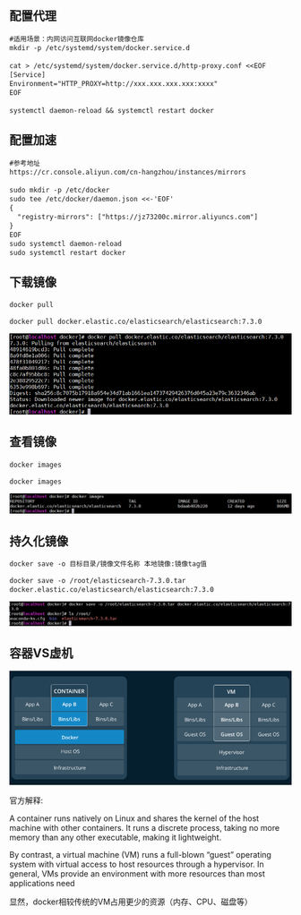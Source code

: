 ## 配置代理 ##

	#适用场景：内网访问互联网docker镜像仓库
	mkdir -p /etc/systemd/system/docker.service.d

	cat > /etc/systemd/system/docker.service.d/http-proxy.conf <<EOF
	[Service]
	Environment="HTTP_PROXY=http://xxx.xxx.xxx.xxx:xxxx"
	EOF

	systemctl daemon-reload && systemctl restart docker

## 配置加速 ##

	#参考地址
	https://cr.console.aliyun.com/cn-hangzhou/instances/mirrors

	sudo mkdir -p /etc/docker
	sudo tee /etc/docker/daemon.json <<-'EOF'
	{
	  "registry-mirrors": ["https://jz73200c.mirror.aliyuncs.com"]
	}
	EOF
	sudo systemctl daemon-reload
	sudo systemctl restart docker   

## 下载镜像 ##

`docker pull`

	docker pull docker.elastic.co/elasticsearch/elasticsearch:7.3.0

![](./images/docker_pull.png)

## 查看镜像 ##
 
`docker images`

	docker images

![](./images/docker_images.png)

## 持久化镜像 ##

`docker save -o 目标目录/镜像文件名称 本地镜像:镜像tag值`

	docker save -o /root/elasticsearch-7.3.0.tar docker.elastic.co/elasticsearch/elasticsearch:7.3.0

![](./images/docker_save.png)

## 容器VS虚机 ##

![](./images/container_vm.png)

官方解释:

A container runs natively on Linux and shares the kernel of the host machine with other containers. It runs a discrete process, taking no more memory than any other executable, making it lightweight.

By contrast, a virtual machine (VM) runs a full-blown “guest” operating system with virtual access to host resources through a hypervisor. In general, VMs provide an environment with more resources than most applications need

显然，docker相较传统的VM占用更少的资源（内存、CPU、磁盘等）
